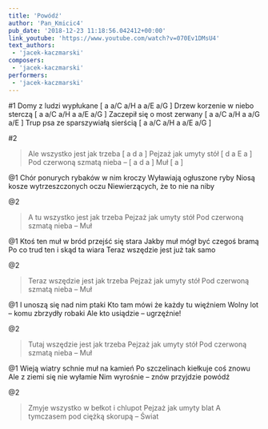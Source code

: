 ```yaml
---
title: 'Powódź'
author: 'Pan_Kmicic4'
pub_date: '2018-12-23 11:18:56.042412+00:00'
link_youtube: 'https://www.youtube.com/watch?v=070Ev1DMsU4'
text_authors:
 - 'jacek-kaczmarski'
composers:
 - 'jacek-kaczmarski'
performers:
 - 'jacek-kaczmarski'
---
```


#1
Domy z ludzi wypłukane [ a a/C a/H a a/E a/G ]
Drzew korzenie w niebo sterczą [ a a/C a/H a a/E a/G ]
Zaczepił się o most zerwany [ a a/C a/H a a/G a/E ]
Trup psa ze sparszywiałą sierścią [ a a/C a/H a a/E a/G ]

#2
>Ale wszystko jest jak trzeba [ a d a ]
>Pejzaż jak umyty stół [ d a E a ]
>Pod czerwoną szmatą nieba –  [ a d a ]
>Muł [ a ]

@1
Chór ponurych rybaków w nim kroczy
Wyławiają ogłuszone ryby
Niosą kosze wytrzeszczonych oczu
Niewierzących, że to nie na niby

@2
>A tu wszystko jest jak trzeba
>Pejzaż jak umyty stół
>Pod czerwoną szmatą nieba –
>Muł

@1
Ktoś ten muł w bród przejść się stara
Jakby muł mógł być czegoś bramą
Po co trud ten i skąd ta wiara
Teraz wszędzie jest już tak samo

@2
>Teraz wszędzie jest jak trzeba
>Pejzaż jak umyty stół
>Pod czerwoną szmatą nieba –
>Muł

@1
I unoszą się nad nim ptaki
Kto tam mówi że każdy tu więźniem
Wolny lot – komu zbrzydły robaki
Ale kto usiądzie – ugrzęźnie!

@2
>Tutaj wszędzie jest jak trzeba
>Pejzaż jak umyty stół
>Pod czerwoną szmatą nieba –
>Muł

@1
Wieją wiatry schnie muł na kamień
Po szczelinach kiełkuje coś znowu
Ale z ziemi się nie wyłamie
Nim wyrośnie – znów przyjdzie powódź

@2
>Zmyje wszystko w bełkot i chlupot
>Pejzaż jak umyty blat
>A tymczasem pod ciężką skorupą –
>Świat